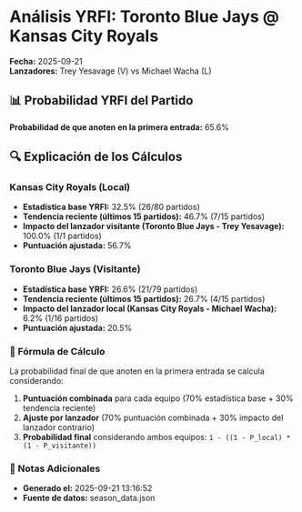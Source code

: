 # Análisis YRFI: Toronto Blue Jays @ Kansas City Royals

**Fecha:** 2025-09-21  
**Lanzadores:** Trey Yesavage (V) vs Michael Wacha (L)

## 📊 Probabilidad YRFI del Partido

**Probabilidad de que anoten en la primera entrada:** 65.6%

## 🔍 Explicación de los Cálculos

### Kansas City Royals (Local)
- **Estadística base YRFI:** 32.5% (26/80 partidos)
- **Tendencia reciente (últimos 15 partidos):** 46.7% (7/15 partidos)
- **Impacto del lanzador visitante (Toronto Blue Jays - Trey Yesavage):** 100.0% (1/1 partidos)
- **Puntuación ajustada:** 56.7%

### Toronto Blue Jays (Visitante)
- **Estadística base YRFI:** 26.6% (21/79 partidos)
- **Tendencia reciente (últimos 15 partidos):** 26.7% (4/15 partidos)
- **Impacto del lanzador local (Kansas City Royals - Michael Wacha):** 6.2% (1/16 partidos)
- **Puntuación ajustada:** 20.5%

### 📝 Fórmula de Cálculo

La probabilidad final de que anoten en la primera entrada se calcula considerando:
1. **Puntuación combinada** para cada equipo (70% estadística base + 30% tendencia reciente)
2. **Ajuste por lanzador** (70% puntuación combinada + 30% impacto del lanzador contrario)
3. **Probabilidad final** considerando ambos equipos: `1 - ((1 - P_local) * (1 - P_visitante))`

### 📌 Notas Adicionales

- **Generado el:** 2025-09-21 13:16:52
- **Fuente de datos:** season_data.json
